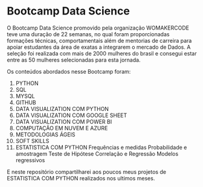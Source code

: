 # Bootcamp Data Science

O Bootcamp Data Science promovido pela organização WOMAKERCODE teve uma duração de 22 semanas, no qual foram proporcionadas formações técnicas, comportamentais além de mentorias de carreira para apoiar estudantes da área de exatas a integrarem o mercado de Dados. A seleção foi realizada com mais de 2000 mulheres do brasil e consegui estar entre as 50 mulheres selecionadas para esta jornada. 

Os conteúdos abordados nesse Bootcamp foram: 
1) PYTHON
2) SQL 
3) MYSQL
4) GITHUB
5) DATA VISUALIZATION COM PYTHON
6) DATA VISUALIZATION COM GOOGLE SHEET
7) DATA VISUALIZATION COM POWER BI
8) COMPUTAÇÃO EM NUVEM E AZURE
9) METODOLOGIAS ÁGEIS 
10) SOFT SKILLS
11) ESTATISTICA COM PYTHON
Frequências e medidas
Probabilidade e amostragem
Teste de Hipótese
Correlação e Regressão
Modelos regressivos

E neste repositório compartilharei aos poucos meus projetos de ESTATISTICA COM PYTHON realizados nos ultimos meses. 
